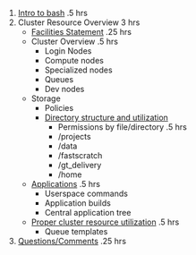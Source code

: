 1. [Intro to bash](intro_to_bash.md)						.5 hrs
2. Cluster Resource Overview				3 hrs
   - [Facilities Statement](facilities_statement.md)				.25 hrs
   - Cluster Overview				.5 hrs
     - Login Nodes
     - Compute nodes
     - Specialized nodes
     - Queues
     - Dev nodes
    - Storage
      - Policies
      - [Directory structure and utilization](directory_structure.md)
         - Permissions by file/directory		.5 hrs
         - /projects
         - /data
         - /fastscratch
         - /gt_delivery
         - /home
    - [Applications](applications.md)					.5 hrs
      - Userspace commands
      - Application builds
      - Central application tree
    - [Proper cluster resource utilization](cluster_utilization.md)		.5 hrs
      - Queue templates
3. [Questions/Comments](questions_comments.md)				.25 hrs
